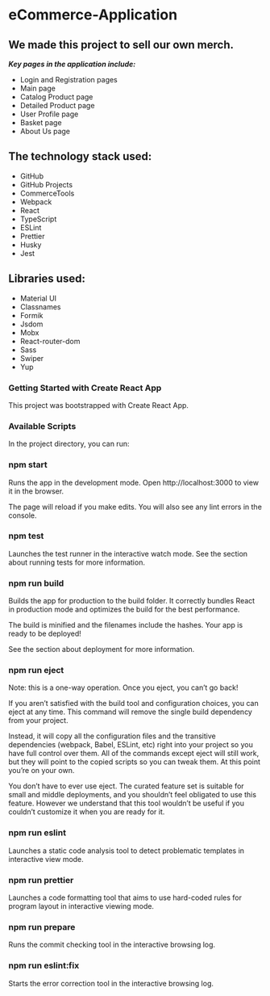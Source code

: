 # eCommerce-Application

## We made this project to sell our own merch.

**_Key pages in the application include:_**

- Login and Registration pages
- Main page
- Catalog Product page
- Detailed Product page
- User Profile page
- Basket page
- About Us page

## The technology stack used:

- GitHub
- GitHub Projects
- CommerceTools
- Webpack
- React
- TypeScript
- ESLint
- Prettier
- Husky
- Jest

## Libraries used:
- Material UI
- Classnames
- Formik
- Jsdom
- Mobx
- React-router-dom
- Sass
- Swiper
- Yup

### Getting Started with Create React App

This project was bootstrapped with Create React App.

### Available Scripts

In the project directory, you can run:

### npm start

Runs the app in the development mode.
Open http://localhost:3000 to view it in the browser.

The page will reload if you make edits.
You will also see any lint errors in the console.

### npm test

Launches the test runner in the interactive watch mode.
See the section about running tests for more information.

### npm run build

Builds the app for production to the build folder.
It correctly bundles React in production mode and optimizes the build for the best performance.

The build is minified and the filenames include the hashes.
Your app is ready to be deployed!

See the section about deployment for more information.

### npm run eject

Note: this is a one-way operation. Once you eject, you can’t go back!

If you aren’t satisfied with the build tool and configuration choices, you can eject at any time. This command will remove the single build dependency from your project.

Instead, it will copy all the configuration files and the transitive dependencies (webpack, Babel, ESLint, etc) right into your project so you have full control over them. All of the commands except eject will still work, but they will point to the copied scripts so you can tweak them. At this point you’re on your own.

You don’t have to ever use eject. The curated feature set is suitable for small and middle deployments, and you shouldn’t feel obligated to use this feature. However we understand that this tool wouldn’t be useful if you couldn’t customize it when you are ready for it.

### npm run eslint

Launches a static code analysis tool to detect problematic templates in interactive view mode.

### npm run prettier

Launches a code formatting tool that aims to use hard-coded rules for program layout in interactive viewing mode.

### npm run prepare

Runs the commit checking tool in the interactive browsing log.

### npm run eslint:fix

Starts the error correction tool in the interactive browsing log.
